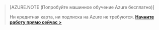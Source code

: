 >[AZURE.NOTE (Попробуйте машинное обучение Azure бесплатно)]
>
>Ни кредитная карта, ни подписка на Azure не требуются. <a href="https://studio.azureml.net/Home" target="_blank">**Начните работу прямо сейчас >**</a>
<!--HONumber=54-->